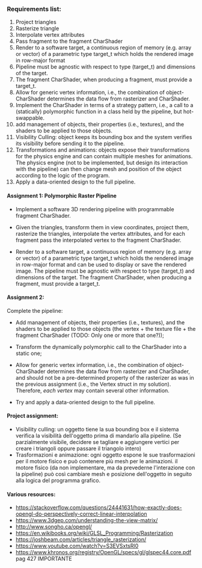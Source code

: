 ### Requirements list:

1. Project triangles
2. Rasterize triangle
3. Interpolate vertex attributes
4. Pass fragment to the fragment CharShader
5. Render to a software target, a continuous region of memory (e.g. array or vector) of a parametric type target_t which
   holds the rendered image in row-major format
6. Pipeline must be agnostic with respect to type (target_t) and dimensions of the target.
7. The fragment CharShader, when producing a fragment, must provide a target_t.
8. Allow for generic vertex information, i.e., the combination of object-CharShader determines the data flow from rasterizer
   and CharShader.
9. Implement the CharShader in terms of a strategy pattern, i.e., a call to a (statically) polymorphic function in a class
   held by the pipeline, but hot-swappable.
10. add management of objects, their properties (i.e., textures), and the shaders to be applied to those objects.
11. Visibility Culling: object keeps its bounding box and the system verifies its visibility before sending it to the
    pipeline.
12. Transformations and animations: objects expose their transformations for the physics engine and can contain multiple
    meshes for animations. The physics engine (not to be implemented, but design its interaction with the pipeline) can
    then change mesh and position of the object according to the logic of the program.
13. Apply a data-oriented design to the full pipeline.

#### Assignment 1: Polymorphic Raster Pipeline

- Implement a software 3D rendering pipeline with programmable fragment CharShader.

- Given the triangles, transform them in view coordinates, project them, rasterize the triangles, interpolate the vertex
  attributes, and for each fragment pass the interpolated vertex to the fragment CharShader.

- Render to a software target, a continuous region of memory (e.g. array or vector) of a parametric type target_t which
  holds the rendered image in row-major format and can be used to display or save the rendered image. The pipeline must
  be agnostic with respect to type (target_t) and dimensions of the target. The fragment CharShader, when producing a
  fragment, must provide a target_t.

<!--    Implement the CharShader in terms of a strategy pattern, i.e., a call to a polymorphic function in a class held by the pipeline, but hot-swappable. 
        Assume a single known vertex definition with pre-specified attributes (3D coordinates, 3D normals and u,v coordinates) known by the polymorphic interface.
        We will relax these assumptions as well as move away from the polymorphic call in later iterations. Do not worry about textures at this stage.
-->

#### Assignment 2:

Complete the pipeline:

- Add management of objects, their properties (i.e., textures), and the shaders to be applied to those objects (the
  vertex + the texture file + the fragment CharShader (TODO: Only one or more that one?));

- Transform the dynamically polymorphic call to the CharShader into a static one;
- Allow for generic vertex information, i.e., the combination of object-CharShader determines the data flow from rasterizer
  and CharShader, and should not be a pre-determined property of the rasterizer as was in the previous assignment (i.e., the
  Vertex struct in my solution). Therefore, *each vertex* may contain several other information.
- Try and apply a data-oriented design to the full pipeline.

#### Project assignment:

- Visibility culling: un oggetto tiene la sua bounding box e il sistema verifica la visibilità dell'oggetto prima di
  mandarlo alla pipeline. (Se parzialmente visibile, decidere se tagliare e aggiungere vertici per creare i triangoli
  oppure passare il triangolo intero)
- Trasformazioni e animazione: ogni oggetto espone le sue trasformazioni per il motore fisico e può contenere più mesh
  per le animazioni. il motore fisico (da non implementare, ma da prevederne l'interazione con la pipeline) può così
  cambiare mesh e posizione dell'oggetto in seguito alla logica del programma grafico.

#### Various resources:
- https://stackoverflow.com/questions/24441631/how-exactly-does-opengl-do-perspectively-correct-linear-interpolation
- https://www.3dgep.com/understanding-the-view-matrix/
- http://www.songho.ca/opengl/
- https://en.wikibooks.org/wiki/GLSL_Programming/Rasterization
- https://joshbeam.com/articles/triangle_rasterization/
- https://www.youtube.com/watch?v=S3EVSxtsRl0
- https://www.khronos.org/registry/OpenGL/specs/gl/glspec44.core.pdf pag 427 IMPORTANTE